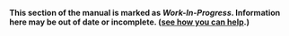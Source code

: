 **This section of the manual is marked as _Work-In-Progress_. Information here may be out of date or incomplete. ([see how you can help](/contributing/).)**